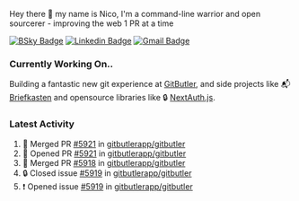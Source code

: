 
Hey there 👋 my name is Nico, I'm a command-line warrior and open sourcerer - improving the web 1 PR at a time

[![BSky Badge](https://img.shields.io/badge/-%20%40ndo.dev%20-%200285FF?style=flat-square&logo=bluesky&color=%23161e27)](https://bsky.app/profile/ndo.dev) [![Linkedin Badge](https://img.shields.io/badge/-ndom91-blue?style=flat-square&logo=Linkedin&logoColor=white&link=https://www.linkedin.com/in/ndom91/)](https://www.linkedin.com/in/ndom91/) [![Gmail Badge](https://img.shields.io/badge/-yo@ndo.dev-c14438?style=flat-square&logo=mail.ru&logoColor=white&link=mailto:yo@ndo.dev)](mailto:yo@ndo.dev)

### Currently Working On..

Building a fantastic new git experience at [GitButler](https://github.com/gitbutlerapp), and side projects like 📬 [Briefkasten](https://briefkastenhq.com) and opensource libraries like 🔒 [NextAuth.js](https://github.com/nextauthjs/next-auth).

<!--START_SECTION_PROFILE_VIEWS:readme-info-->
<!--END_SECTION_PROFILE_VIEWS:readme-info-->

<!--START_SECTION_DAILY_COMMIT:readme-info-->
<!--END_SECTION_DAILY_COMMIT:readme-info-->

<!--START_SECTION_WEEKLY_COMMIT:readme-info-->
<!--END_SECTION_WEEKLY_COMMIT:readme-info-->

### Latest Activity

<!--START_SECTION:activity-->
1. 🎉 Merged PR [#5921](https://github.com/gitbutlerapp/gitbutler/pull/5921) in [gitbutlerapp/gitbutler](https://github.com/gitbutlerapp/gitbutler)
2. 💪 Opened PR [#5921](https://github.com/gitbutlerapp/gitbutler/pull/5921) in [gitbutlerapp/gitbutler](https://github.com/gitbutlerapp/gitbutler)
3. 🎉 Merged PR [#5918](https://github.com/gitbutlerapp/gitbutler/pull/5918) in [gitbutlerapp/gitbutler](https://github.com/gitbutlerapp/gitbutler)
4. 🔒 Closed issue [#5919](https://github.com/gitbutlerapp/gitbutler/issues/5919) in [gitbutlerapp/gitbutler](https://github.com/gitbutlerapp/gitbutler)
5. ❗ Opened issue [#5919](https://github.com/gitbutlerapp/gitbutler/issues/5919) in [gitbutlerapp/gitbutler](https://github.com/gitbutlerapp/gitbutler)
<!--END_SECTION:activity-->
